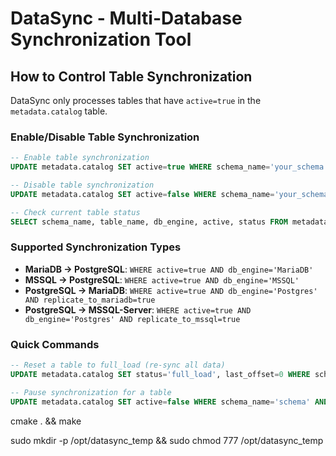 # DataSync - Multi-Database Synchronization Tool

## How to Control Table Synchronization

DataSync only processes tables that have `active=true` in the `metadata.catalog` table.

### Enable/Disable Table Synchronization

```sql
-- Enable table synchronization
UPDATE metadata.catalog SET active=true WHERE schema_name='your_schema' AND table_name='your_table';

-- Disable table synchronization
UPDATE metadata.catalog SET active=false WHERE schema_name='your_schema' AND table_name='your_table';

-- Check current table status
SELECT schema_name, table_name, db_engine, active, status FROM metadata.catalog;
```

### Supported Synchronization Types

- **MariaDB → PostgreSQL**: `WHERE active=true AND db_engine='MariaDB'`
- **MSSQL → PostgreSQL**: `WHERE active=true AND db_engine='MSSQL'`
- **PostgreSQL → MariaDB**: `WHERE active=true AND db_engine='Postgres' AND replicate_to_mariadb=true`
- **PostgreSQL → MSSQL-Server**: `WHERE active=true AND db_engine='Postgres' AND replicate_to_mssql=true`

### Quick Commands

```sql
-- Reset a table to full_load (re-sync all data)
UPDATE metadata.catalog SET status='full_load', last_offset=0 WHERE schema_name='schema' AND table_name='table';

-- Pause synchronization for a table
UPDATE metadata.catalog SET active=false WHERE schema_name='schema' AND table_name='table';
```

cmake . && make

sudo mkdir -p /opt/datasync_temp && sudo chmod 777 /opt/datasync_temp
